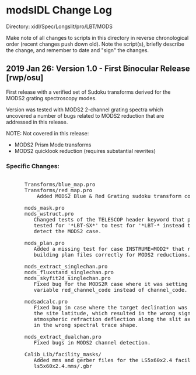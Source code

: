 # modsIDL Change Log

Directory: xidl/Spec/Longslit/pro/LBT/MODS

Make note of all changes to scripts in this directory in reverse
chronological order (recent changes push down old).  Note the
script(s), briefly describe the change, and remember to date and
"sign" the changes.

## 2019 Jan 26: Version 1.0 - First Binocular Release [rwp/osu]

First release with a verified set of Sudoku transforms derived for
the MODS2 grating spectroscopy modes.

Version was tested with MODS2 2-channel grating spectra which
uncovered a number of bugs related to MODS2 reduction that are
addressed in this release.

NOTE: Not covered in this release:
 * MODS2 Prism Mode transforms
 * MODS2 quicklook reduction (requires substantial rewrites)

### Specific Changes:
<pre>    
      Transforms/blue_map.pro
      Transforms/red_map.pro
          Added MODS2 Blue & Red Grating sudoku transform coefficients

      mods_mask.pro
      mods_wstruct.pro
         Changed tests of the TELESCOP header keyword that previous
         tested for '*LBT-SX*' to test for '*LBT-* instead to properly
         detect the MODS2 case.

      mods_plan.pro
         Added a missing test for case INSTRUME=MOD2* that resulted in not
         building plan files correctly for MODS2 reductions.

      mods_extract_singlechan.pro 
      mods_fluxstand_singlechan.pro
      mods_skyfit2d_singlechan.pro
         Fixed bug for the MODS2R case where it was setting otherwise undefined
         variable red_channel_code instead of channel_code.

      modsadcalc.pro
         Fixed bug in case where the target declination was greater than
         the site latitude, which resulted in the wrong sign for the 
         atmospheric refraction deflection along the slit axis, resulting
         in the wrong spectral trace shape.

      mods_extract_dualchan.pro
         Fixed bugs in MODS2 channel detection.

      Calib_Lib/facility_masks/
         Added mms and gerber files for the LS5x60x2.4 facility slit mask:
         ls5x60x2.4.mms/.gbr 
</pre>
